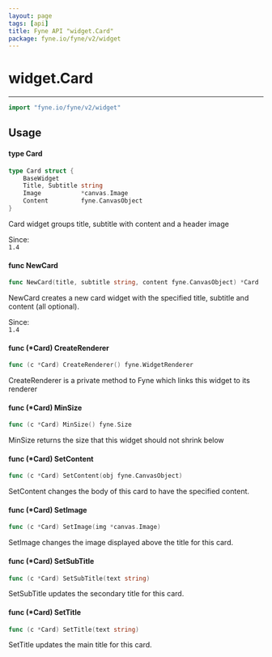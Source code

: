 ```yaml
---
layout: page
tags: [api]
title: Fyne API "widget.Card"
package: fyne.io/fyne/v2/widget
---
```


# widget.Card
---
```go
import "fyne.io/fyne/v2/widget"
```

## Usage

#### type Card

```go
type Card struct {
	BaseWidget
	Title, Subtitle string
	Image           *canvas.Image
	Content         fyne.CanvasObject
}
```

Card widget groups title, subtitle with content and a header image


<div class="since">Since: <code>
1.4</code></div>

#### func  NewCard

```go
func NewCard(title, subtitle string, content fyne.CanvasObject) *Card
```
NewCard creates a new card widget with the specified title, subtitle and content (all optional).


<div class="since">Since: <code>
1.4</code></div>

#### func (*Card) CreateRenderer

```go
func (c *Card) CreateRenderer() fyne.WidgetRenderer
```
CreateRenderer is a private method to Fyne which links this widget to its renderer

#### func (*Card) MinSize

```go
func (c *Card) MinSize() fyne.Size
```
MinSize returns the size that this widget should not shrink below

#### func (*Card) SetContent

```go
func (c *Card) SetContent(obj fyne.CanvasObject)
```
SetContent changes the body of this card to have the specified content.

#### func (*Card) SetImage

```go
func (c *Card) SetImage(img *canvas.Image)
```
SetImage changes the image displayed above the title for this card.

#### func (*Card) SetSubTitle

```go
func (c *Card) SetSubTitle(text string)
```
SetSubTitle updates the secondary title for this card.

#### func (*Card) SetTitle

```go
func (c *Card) SetTitle(text string)
```
SetTitle updates the main title for this card.
